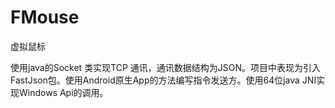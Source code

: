 # FMouse
虚拟鼠标

使用java的Socket 类实现TCP 通讯，通讯数据结构为JSON。项目中表现为引入FastJson包。使用Android原生App的方法编写指令发送方。使用64位java JNI实现Windows Api的调用。
